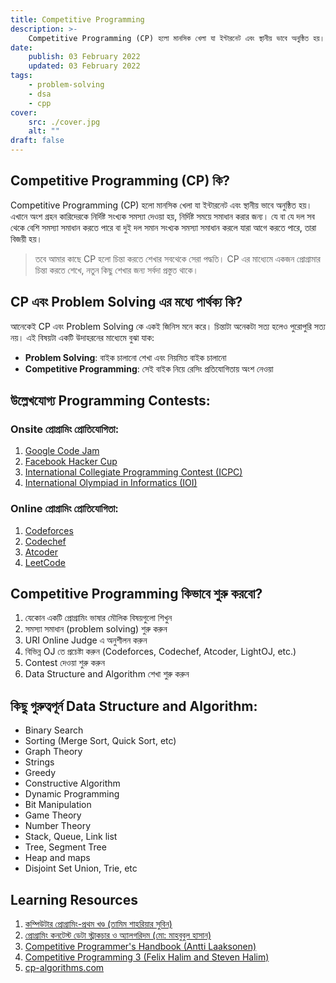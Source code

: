 ```yaml
---
title: Competitive Programming
description: >-
    Competitive Programming (CP) হলো মানসিক খেলা যা ইন্টারনেট এবং স্থানীয় ভাবে অনুষ্ঠিত হয়। এখানে অংশ গ্রহন কারিদেরকে নির্দিষ্ট সংখ্যক সমস্যা দেওয়া হয়, নির্দিষ্ট সময়ে সমাধান করার জন্য।
date:
    publish: 03 February 2022
    updated: 03 February 2022
tags:
    - problem-solving
    - dsa
    - cpp
cover:
    src: ./cover.jpg
    alt: ""
draft: false
---
```


## Competitive Programming (CP) কি?

Competitive Programming (CP) হলো মানসিক খেলা যা ইন্টারনেট এবং স্থানীয় ভাবে অনুষ্ঠিত হয়। এখানে অংশ গ্রহন কারিদেরকে নির্দিষ্ট সংখ্যক সমস্যা দেওয়া হয়, নির্দিষ্ট সময়ে সমাধান করার জন্য। যে বা যে দল সব থেকে বেশি সমস্যা সমাধান করতে পারে বা দুই দল সমান সংখ্যক সমস্যা সমাধান করলে যারা আগে করতে পারে, তারা বিজয়ী হয়।

> তবে আমার কাছে CP হলো চিন্তা করতে শেখার সবথেকে সেরা পদ্ধতি। CP এর মাধ্যেমে একজন প্রোগ্রামার চিন্তা করতে শেখে, নতুন কিছু শেখার জন্য সর্বদা প্রস্তুত থাকে।

## CP এবং Problem Solving এর মধ্যে পার্থক্য কি?

আনেকেই CP এবং Problem Solving কে একই জিনিস মনে করে। চিন্তাটা অনেকটা সত্য হলেও পুরোপুরি সত্য নয়। এই বিষয়টা একটি উদাহরনের মাধ্যেমে বুঝা যাক:

- **Problem Solving**: বাইক চালানো শেখা এবং নিয়মিত বাইক চালানো
- **Competitive Programming**: সেই বাইক নিয়ে রেসিং প্রতিযোগিতায় অংশ নেওয়া

## উল্লেখযোগ্য Programming Contests:

### Onsite প্রোগ্রামিং প্রোতিযােগিতা:

1. [Google Code Jam](https://en.wikipedia.org/wiki/Google_Code_Jam)
2. [Facebook Hacker Cup](https://en.wikipedia.org/wiki/Facebook_Hacker_Cup)
3. [International Collegiate Programming Contest (ICPC)](https://en.wikipedia.org/wiki/International_Collegiate_Programming_Contest)
4. [International Olympiad in Informatics (IOI)](https://en.wikipedia.org/wiki/International_Olympiad_in_Informatics)

### Online প্রোগ্রামিং প্রোতিযােগিতা:

1. [Codeforces](https://codeforces.com)
2. [Codechef](https://www.codechef.com/)
3. [Atcoder](https://atcoder.jp/)
4. [LeetCode](https://leetcode.com/)

## Competitive Programming কিভাবে শুরু করবো?

1. যেকোন একটি প্রোগ্রামিং ভাষার মৌলিক বিষয়গুলো শিখুন
2. সমস্যা সমাধান (problem solving) শুরু করুন
3. URI Online Judge এ অনুশীলন করুন
4. বিভিন্ন OJ তে প্রচেষ্টা করুন (Codeforces, Codechef, Atcoder, LightOJ, etc.)
5. Contest দেওয়া শুরু করুন
6. Data Structure and Algorithm শেখা শুরু করুন

## কিছু গুরুত্বপূর্ন Data Structure and Algorithm:

- Binary Search
- Sorting (Merge Sort, Quick Sort, etc)
- Graph Theory
- Strings
- Greedy
- Constructive Algorithm
- Dynamic Programming
- Bit Manipulation
- Game Theory
- Number Theory
- Stack, Queue, Link list
- Tree, Segment Tree
- Heap and maps
- Disjoint Set Union, Trie, etc

## Learning Resources

1. [কম্পিউটার প্রোগ্রামিং-প্রথম খণ্ড (তামিম শাহরিয়ার সুবিন)](https://www.rokomari.com/book/166987/computer-programming--1st-part)
2. [প্রোগ্রামিং কনটেস্ট ডেটা স্ট্রাকচার ও অ্যালগরিদম (মো: মাহবুবুল হাসান)](http://dimik.pub/book/77/programming-contest-data-structure-and-algorithm)
3. [Competitive Programmer's Handbook (Antti Laaksonen)](https://cses.fi/book/book.pdf)
4. [Competitive Programming 3 (Felix Halim and Steven Halim)](https://cpbook.net/)
5. [cp-algorithms.com ](https://cp-algorithms.com/)
